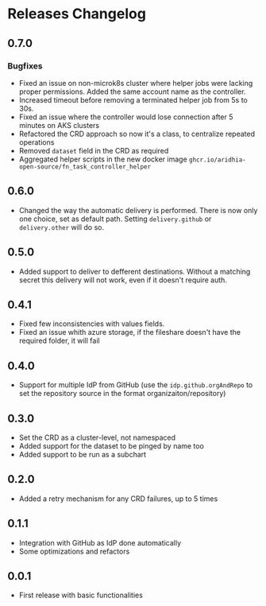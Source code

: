 # Releases Changelog

## 0.7.0
### Bugfixes
- Fixed an issue on non-microk8s cluster where helper jobs were lacking proper permissions. Added the same account name as the controller.
- Increased timeout before removing a terminated helper job from 5s to 30s.
- Fixed an issue where the controller would lose connection after 5 minutes on AKS clusters
- Refactored the CRD approach so now it's a class, to centralize repeated operations
- Removed `dataset` field in the CRD as required
- Aggregated helper scripts in the new docker image `ghcr.io/aridhia-open-source/fn_task_controller_helper`


## 0.6.0
- Changed the way the automatic delivery is performed. There is now only one choice, set as default path. Setting `delivery.github` or `delivery.other` will do so.

## 0.5.0
- Added support to deliver to defferent destinations. Without a matching secret this delivery will not work, even if it doesn't require auth.

## 0.4.1
- Fixed few inconsistencies with values fields.
- Fixed an issue whith azure storage, if the fileshare doesn't have the required folder, it will fail

## 0.4.0
- Support for multiple IdP from GitHub (use the `idp.github.orgAndRepo` to set the repository source in the format organizaiton/repository)

## 0.3.0
- Set the CRD as a cluster-level, not namespaced
- Added support for the dataset to be pinged by name too
- Added support to be run as a subchart

## 0.2.0
- Added a retry mechanism for any CRD failures, up to 5 times

## 0.1.1
- Integration with GitHub as IdP done automatically
- Some optimizations and refactors

## 0.0.1
- First release with basic functionalities
